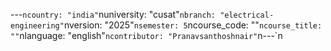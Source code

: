 ﻿---`ncountry: "india"`nuniversity: "cusat"`nbranch: "electrical-engineering"`nversion: "2025"`nsemester: 5`ncourse_code: ""`ncourse_title: ""`nlanguage: "english"`ncontributor: "Pranavsanthoshnair"`n---`n
